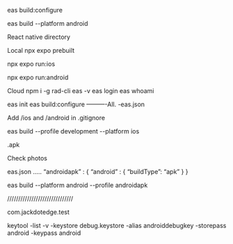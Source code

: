 eas build:configure 




eas build --platform android








React native directory 



Local 
npx expo prebuilt 

npx expo run:ios

npx expo run:android

Cloud
npm i -g rad-cli
eas -v
eas login
eas whoami 

eas init
eas build:configure       ———-All.   -eas.json

Add /ios and /android in .gitignore

eas build --profile development --platform ios





.apk 

Check photos

eas.json
…..
“androidapk” : {
      “android” : {
      “buildType”: “apk”
}
}

eas build --platform android --profile androidapk 

//////////////////////////////

com.jackdotedge.test

keytool -list -v -keystore debug.keystore -alias androiddebugkey -storepass android -keypass android
